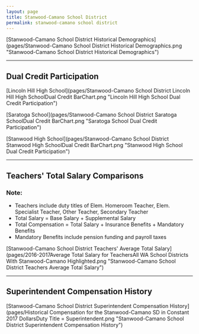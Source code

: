 ```yaml
---
layout: page
title: Stanwood-Camano School District
permalink: stanwood-camano school district
---
```



[Stanwood-Camano School District Historical Demographics](pages/Stanwood-Camano School District Historical Demographics.png "Stanwood-Camano School District Historical Demographics")

___

## Dual Credit Participation

[Lincoln Hill High School](pages/Stanwood-Camano School District Lincoln Hill High SchoolDual Credit BarChart.png "Lincoln Hill High School Dual Credit Participation")

[Saratoga School](pages/Stanwood-Camano School District Saratoga SchoolDual Credit BarChart.png "Saratoga School Dual Credit Participation")

[Stanwood High School](pages/Stanwood-Camano School District Stanwood High SchoolDual Credit BarChart.png "Stanwood High School Dual Credit Participation")


___

## Teachers' Total Salary Comparisons
### Note:
- Teachers include duty titles of Elem. Homeroom Teacher, Elem. Specialist Teacher, Other Teacher, Secondary Teacher
- Total Salary = Base Salary + Supplemental Salary
- Total Compensation = Total Salary + Insurance Benefits + Mandatory Benefits
- Mandatory Benefits include pension funding and payroll taxes

[Stanwood-Camano School District Teachers' Average Total Salary](pages/2016-2017Average Total Salary for TeachersAll WA School Districts With Stanwood-Camano Highlighted.png "Stanwood-Camano School District Teachers Average Total Salary")


___

## Superintendent Compensation History

[Stanwood-Camano School District Superintendent Compensation History](pages/Historical Compensation for the Stanwood-Camano SD in Constant 2017 DollarsDuty Title = Superintendent.png "Stanwood-Camano School District Superintendent Compensation History")

